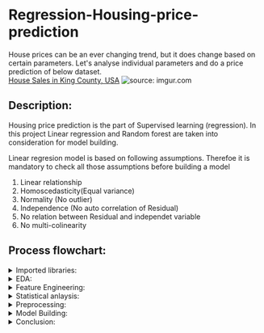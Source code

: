 # Regression-Housing-price-prediction
House prices can be an ever changing trend, but it does change based on certain parameters. Let's analyse individual parameters and do a price prediction of below 
dataset.<br>
[House Sales in King County, USA](https://www.kaggle.com/datasets/harlfoxem/housesalesprediction)
<img src="https://i.imgur.com/kCNAFTN.jpg?1" title="source: imgur.com" />

## Description:

Housing price prediction is the part of Supervised learning (regression). In this project Linear regression and Random forest are taken into consideration for model building.

Linear regresion model is based on following assumptions. Therefoe it is mandatory to check all those assumptions before building a model
1. Linear relationship
2. Homoscedasticity(Equal variance)
3. Normality (No outlier)
4. Independence (No auto correlation of Residual)
5. No relation between Residual and independet variable
6. No multi-colinearity

## Process flowchart:

<details>
    <summary>Imported libraries:</summary>
1.  numpy (for mathematical calculation)<br>
2.  pandas (for data importing and manipulation in the form of DataFrame)<br>
3.  matplotib.pyplot (for data visualization)<br>
4.  seaborn (for data visualization)<br>
5.  statsmodels.api (for model building)<br>
6.  sklearn.preprocessing.StandardScaler (for standardization)<br>
7.  sklearn.pipeline.make_pipeline (for standardization of independent variables during model building)<br>
8.  sklearn.decomposition.PCA (for dimensionlity reduction)<br>
9.  statsmodels.stats.outliers_influence.variance_inflation_factor (for multicolinearity analysis)<br>
10. sklearn.model_selection.train_test_split (for splitting dataset into training and testing)<br>
11. sklearn.linear_model.LinearRegression (for model building)<br>
12. sklearn.ensemble.RandomForestRegressor(for model building)<br>
13. sklearn.metrics.r2_score (for accuracy measurement)
</details>  
  
<details>
    <summary>EDA:</summary>
1. Null value Analysis<br>
2. Outlier Analysis
 </details> 
 
<details>
    <summary>Feature Engineering:</summary>
1. Feature Selection (correlation and VIF analysis)<br>
2. Feature Extraction (Principal Component Analysis)
 </details> 
 
<details>
    <summary>Statistical anlaysis:</summary>
  1. Testing all assumptions of linear regression.<br>
  2. Checking $t-stat$ and $p-value$ of individual features in linear model prediction<br>
  3. Checking $R^2$,  $adjusted~R^2$, $F-statistic$, $log~likelyhood$, $AIC$, $BIC$
 </details>
 
<details>
    <summary>Preprocessing:</summary>
  1. Transorming date column from object type to datetime.<br>
  2. Standardization of data before PCA<br>
 </details>
 
<details>
    <summary>Model Building:</summary>
  1. Linear regression (As such, after standardization of features, after normalization of features)<br>
  2. Random forest regression (after standardization of features)<br>
 </details>
 
 <details>
    <summary>Conclusion:</summary>
  1. $67\%$ of $R^2$ is explained by linear regression model and $33\%$ by residual <br>
  2. Random forest  gives 88% accuracy<br>
 </details>

